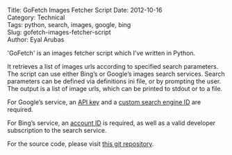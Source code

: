 Title: GoFetch Images Fetcher Script
Date: 2012-10-16  
Category: Technical  
Tags: python, search, images, google, bing  
Slug: gofetch-images-fetcher-script  
Author: Eyal Arubas  

'GoFetch' is an images fetcher script which I’ve written in Python.

It retrieves a list of images urls according to specified search parameters.
The script can use either Bing’s or Google’s images search services. Search
parameters can be defined via definitions ini file, or by prompting the user.
The output is a list of image urls, which can be printed to stdout or to a
file.

For Google’s service, an [API key][1] and a [custom search engine ID][2] are
required.

For Bing’s service, an [account ID][3] is required, as well as a valid
developer subscription to the search service.

For the source code, please visit [this git repository][4].

[1]:https://code.google.com/apis/console
[2]:http://www.google.com/cse
[3]:https://datamarket.azure.com/dataset/5BA839F1-12CE-4CCE-BF57-A49D98D29A44
[4]:https://bitbucket.org/EyalAr/gofetch
